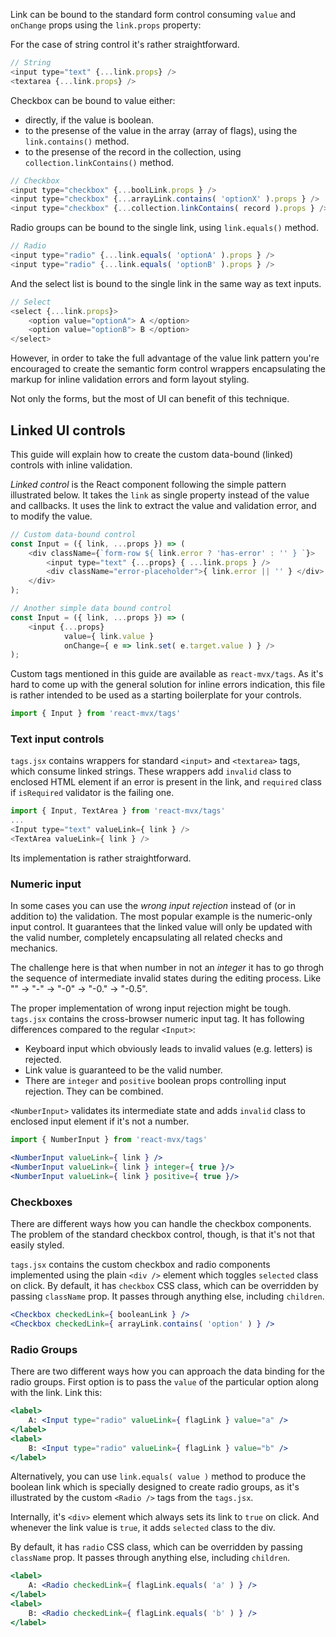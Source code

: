 Link can be bound to the standard form control consuming `value` and `onChange` props using the `link.props` property:

For the case of string control it's rather straightforward.

```javascript
// String
<input type="text" {...link.props} />
<textarea {...link.props} />
```

Checkbox can be bound to value either:

- directly, if the value is boolean.
- to the presense of the value in the array (array of flags), using the `link.contains()` method.
- to the presense of the record in the collection, using `collection.linkContains()` method.

```javascript
// Checkbox
<input type="checkbox" {...boolLink.props } />
<input type="checkbox" {...arrayLink.contains( 'optionX' ).props } />
<input type="checkbox" {...collection.linkContains( record ).props } />
```

Radio groups can be bound to the single link, using `link.equals()` method.

```javascript
// Radio
<input type="radio" {...link.equals( 'optionA' ).props } />
<input type="radio" {...link.equals( 'optionB' ).props } />
```

And the select list is bound to the single link in the same way as text inputs.

```javascript
// Select
<select {...link.props}>
    <option value="optionA"> A </option>
    <option value="optionB"> B </option>
</select>
```

However, in order to take the full advantage of the value link pattern you're encouraged to create
the semantic form control wrappers encapsulating the markup for inline validation errors
and form layout styling.

Not only the forms, but the most of UI can benefit of this technique.

## Linked UI controls

This guide will explain how to create the custom data-bound (linked) controls with inline validation.

_Linked control_ is the React component following the simple pattern illustrated below. It takes the `link` as single property 
instead of the value and callbacks. It uses the link to extract the value and validation error, and to modify the value.

```javascript
// Custom data-bound control
const Input = ({ link, ...props }) => (
    <div className={`form-row ${ link.error ? 'has-error' : '' } `}>
        <input type="text" {...props} { ...link.props } />
        <div className="error-placeholder">{ link.error || '' } </div>
    </div>
);

// Another simple data bound control
const Input = ({ link, ...props }) => (
    <input {...props}
            value={ link.value }
            onChange={ e => link.set( e.target.value ) } />
);
```

Custom tags mentioned in this guide are available as `react-mvx/tags`. As it's hard to come up with the general solution for inline errors indication, this file is rather intended to be used as a starting boilerplate for your controls.

```javascript
import { Input } from 'react-mvx/tags'
```

### Text input controls

`tags.jsx` contains wrappers for standard `<input>` and `<textarea>` tags,
  which consume linked strings. These wrappers add `invalid` class to enclosed HTML element if an error is present in the link,
  and `required` class if `isRequired` validator is the failing one.

```javascript
import { Input, TextArea } from 'react-mvx/tags'
...
<Input type="text" valueLink={ link } />
<TextArea valueLink={ link } />
```

Its implementation is rather straightforward.

### Numeric input

In some cases you can use the _wrong input rejection_ instead of (or in addition to) the validation. The most popular
example is the numeric-only input control. It guarantees that the linked value will only be updated with the valid number,
completely encapsulating all related checks and mechanics.

The challenge here is that when number in not an _integer_ it has to go throgh the sequence of intermediate invalid states during the editing process.
Like "" -> "-" -> "-0" -> "-0." -> "-0.5".

The proper implementation of wrong input rejection might be tough.
`tags.jsx` contains the cross-browser numeric input tag. It has following differences compared to the regular `<Input>`:

- Keyboard input which obviously leads to invalid values (e.g. letters) is rejected.
- Link value is guaranteed to be the valid number.
- There are `integer` and `positive` boolean props controlling input rejection. They can be combined.

`<NumberInput>` validates its intermediate state and adds `invalid` class to enclosed input element if it's not a number.

```jsx
import { NumberInput } from 'react-mvx/tags'

<NumberInput valueLink={ link } />
<NumberInput valueLink={ link } integer={ true }/>
<NumberInput valueLink={ link } positive={ true }/>
```

### Checkboxes

There are different ways how you can handle the checkbox components. The problem of the standard 
checkbox control, though, is that it's not that easily styled.

`tags.jsx` contains the custom checkbox and radio components implemented using the plain `<div />`
 element which toggles `selected` class on click. By default, it has `checkbox` CSS class,
  which can be overridden by passing `className` prop. It passes through anything else, including `children`.
 
```jsx
<Checkbox checkedLink={ booleanLink } />
<Checkbox checkedLink={ arrayLink.contains( 'option' ) } />
```

### Radio Groups
      
There are two different ways how you can approach the data binding for the radio groups.
First option is to pass the `value` of the particular option along with the link. Link this:

```jsx
<label>
    A: <Input type="radio" valueLink={ flagLink } value="a" />
</label>
<label>
    B: <Input type="radio" valueLink={ flagLink } value="b" />
</label>
```

Alternatively, you can use `link.equals( value )` method to produce the boolean
link which is specially designed to create radio groups, as it's illustrated by
the custom `<Radio />` tags from the `tags.jsx`.

Internally, it's `<div>` element which always sets its link to `true` on click.
And whenever the link value is `true`, it adds `selected` class to the div.

By default, it has `radio` CSS class, which can be overridden by passing `className` prop.
It passes through anything else, including `children`.

```jsx
<label>
    A: <Radio checkedLink={ flagLink.equals( 'a' ) } />
</label>
<label>
    B: <Radio checkedLink={ flagLink.equals( 'b' ) } />
</label>
```
